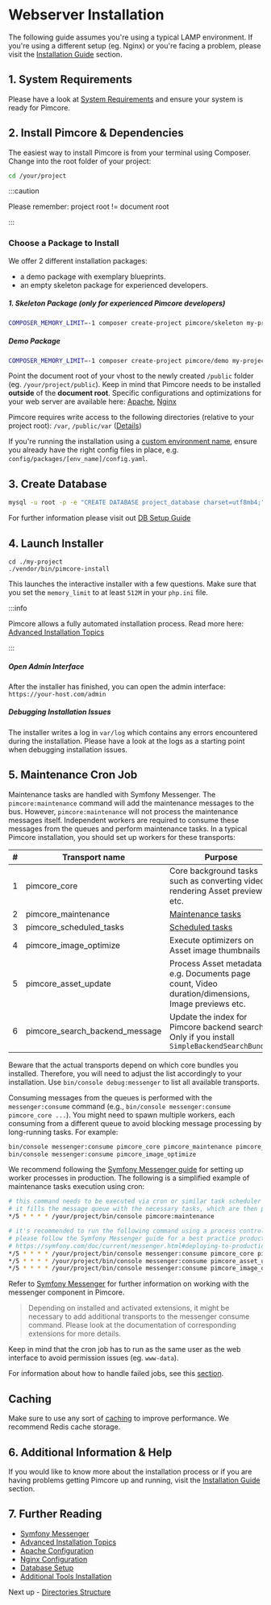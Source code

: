 # Webserver Installation

The following guide assumes you're using a typical LAMP environment. If you're using a different setup (eg. Nginx) or you're facing a problem, please visit the [Installation Guide](../../23_Installation_and_Upgrade/README.md) section.

## 1. System Requirements

Please have a look at [System Requirements](../../23_Installation_and_Upgrade/01_System_Requirements.md) and ensure your system is ready for Pimcore.

## 2. Install Pimcore & Dependencies

The easiest way to install Pimcore is from your terminal using Composer.
Change into the root folder of your project:
  
```bash
cd /your/project
```

:::caution

Please remember: project root != document root

:::

### Choose a Package to Install
We offer 2 different installation packages: 
* a demo package with exemplary blueprints.
* an empty skeleton package for experienced developers.

##### 1. Skeleton Package (only for experienced Pimcore developers)
```bash
COMPOSER_MEMORY_LIMIT=-1 composer create-project pimcore/skeleton my-project
```

##### Demo Package
```bash
COMPOSER_MEMORY_LIMIT=-1 composer create-project pimcore/demo my-project
```

Point the document root of your vhost to the newly created `/public` folder (eg. `/your/project/public`).
Keep in mind that Pimcore needs to be installed **outside** of the **document root**.
Specific configurations and optimizations for your web server are available here:
[Apache](../../23_Installation_and_Upgrade/03_System_Setup_and_Hosting/01_Apache_Configuration.md),
[Nginx](../../23_Installation_and_Upgrade/03_System_Setup_and_Hosting/02_Nginx_Configuration.md)

Pimcore requires write access to the following directories (relative to your project root): `/var`, `/public/var` ([Details](../../23_Installation_and_Upgrade/03_System_Setup_and_Hosting/03_File_Permissions.md))

If you're running the installation using a [custom environment name](../../21_Deployment/03_Configuration_Environments.md), ensure you already have the right config files in place, e.g. `config/packages/[env_name]/config.yaml`. 

## 3. Create Database

```bash
mysql -u root -p -e "CREATE DATABASE project_database charset=utf8mb4;"
```

For further information please visit out [DB Setup Guide](../../23_Installation_and_Upgrade/03_System_Setup_and_Hosting/05_DB_Setup.md)

## 4. Launch Installer

```
cd ./my-project
./vendor/bin/pimcore-install
```

This launches the interactive installer with a few questions. Make sure that you set the `memory_limit` to at least `512M` in your `php.ini` file.   

:::info

 Pimcore allows a fully automated installation process. Read more here: [Advanced Installation Topics](../02_Advanced_Installation_Topics/README.md)

:::

##### Open Admin Interface
After the installer has finished, you can open the admin interface: `https://your-host.com/admin`

##### Debugging Installation Issues

The installer writes a log in `var/log` which contains any errors encountered during the installation. Please have a look at the logs as a starting point when debugging installation issues.


## 5. Maintenance Cron Job

Maintenance tasks are handled with Symfony Messenger. The `pimcore:maintenance` command will add the maintenance
messages to the bus. However, `pimcore:maintenance` will not process the maintenance messages itself.
Independent workers are required to consume these messages from the queues and perform maintenance tasks.
In a typical Pimcore installation, you should set up workers for these transports:

| # | Transport name                 | Purpose                                                                                          |
|---|--------------------------------|--------------------------------------------------------------------------------------------------|
| 1 | pimcore_core                   | Core background tasks such as converting videos, rendering Asset previews, etc.                  |
| 2 | pimcore_maintenance            | [Maintenance tasks](../../20_Extending_Pimcore/16_Maintenance_Tasks.md)                          |
| 3 | pimcore_scheduled_tasks        | [Scheduled tasks](../../18_Tools_and_Features/03_Scheduling.md)                                  |
| 4 | pimcore_image_optimize         | Execute optimizers on Asset image thumbnails                                                     |
| 5 | pimcore_asset_update           | Process Asset metadata e.g. Documents page count, Video duration/dimensions, Image previews etc. |
| 6 | pimcore_search_backend_message | Update the index for Pimcore backend search. Only if you install `SimpleBackendSearchBundle`     |

Beware that the actual transports depend on which core bundles you installed. Therefore, you will need to adjust the list accordingly to your installation.
Use `bin/console debug:messenger` to list all available transports.

Consuming messages from the queues is performed with the `messenger:consume` command (e.g., `bin/console messenger:consume pimcore_core ...`).
You might need to spawn multiple workers, each consuming from a different queue to avoid blocking message processing by long-running tasks.
For example:

```bash
bin/console messenger:consume pimcore_core pimcore_maintenance pimcore_scheduled_tasks pimcore_search_backend_message pimcore_asset_update
bin/console messenger:consume pimcore_image_optimize
```

We recommend following the [Symfony Messenger guide](https://symfony.com/doc/current/messenger.html#deploying-to-production) for setting up
worker processes in production. The following is a simplified example of maintenance tasks execution using cron:

```bash
# this command needs to be executed via cron or similar task scheduler
# it fills the message queue with the necessary tasks, which are then processed by messenger:consume
*/5 * * * * /your/project/bin/console pimcore:maintenance

# it's recommended to run the following command using a process control system like Supervisor
# please follow the Symfony Messenger guide for a best practice production setup: 
# https://symfony.com/doc/current/messenger.html#deploying-to-production
*/5 * * * * /your/project/bin/console messenger:consume pimcore_core pimcore_maintenance pimcore_scheduled_tasks pimcore_search_backend_message --time-limit=300
*/5 * * * * /your/project/bin/console messenger:consume pimcore_asset_update --time-limit=300
*/5 * * * * /your/project/bin/console messenger:consume pimcore_image_optimize --time-limit=300
```

Refer to [Symfony Messenger](../02_Advanced_Installation_Topics/01_Symfony_Messenger.md) for further information on working
with the messenger component in Pimcore.

> Depending on installed and activated extensions, it might be necessary to add additional transports to the messenger consume command. Please look at the documentation of corresponding extensions for more details. 

Keep in mind that the cron job has to run as the same user as the web interface to avoid permission issues (eg. `www-data`).

For information about how to handle failed jobs, see this [section](../02_Advanced_Installation_Topics/01_Symfony_Messenger.md).

## Caching
Make sure to use any sort of [caching](https://pimcore.com/docs/platform/Pimcore/Development_Tools_and_Details/Cache/) to improve performance. We recommend Redis cache storage.

## 6. Additional Information & Help

If you would like to know more about the installation process or if you are having problems getting Pimcore up and running, visit the [Installation Guide](../../23_Installation_and_Upgrade/README.md) section.

## 7. Further Reading

- [Symfony Messenger](../02_Advanced_Installation_Topics/01_Symfony_Messenger.md)
- [Advanced Installation Topics](../02_Advanced_Installation_Topics/README.md)
- [Apache Configuration](../../23_Installation_and_Upgrade/03_System_Setup_and_Hosting/01_Apache_Configuration.md)
- [Nginx Configuration](../../23_Installation_and_Upgrade/03_System_Setup_and_Hosting/02_Nginx_Configuration.md)
- [Database Setup](../../23_Installation_and_Upgrade/03_System_Setup_and_Hosting/05_DB_Setup.md)
- [Additional Tools Installation](../../23_Installation_and_Upgrade/03_System_Setup_and_Hosting/06_Additional_Tools_Installation.md)

Next up - [Directories Structure](../03_Directory_Structure.md)

